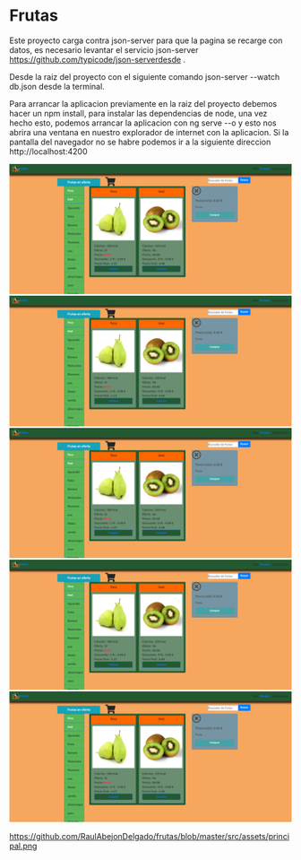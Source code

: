 # Frutas
Este proyecto carga contra json-server  para que la pagina se recarge con datos, es necesario levantar el servicio json-server  https://github.com/typicode/json-serverdesde .

Desde la raiz del proyecto con el siguiente comando json-server --watch db.json desde la terminal.

Para arrancar la aplicacion previamente en la raiz del proyecto debemos hacer un npm install, para instalar las dependencias de node, una vez hecho esto, podemos arrancar la aplicacion con ng serve --o y esto nos abrira una ventana en nuestro explorador de internet con la aplicacion. Si la pantalla del navegador no se habre podemos ir a la siguiente direccion http://localhost:4200

![alt text](https://github.com/RaulAbejonDelgado/frutas/blob/master/src/assets/principal.png )
![alt text](https://github.com/RaulAbejonDelgado/frutas/blob/master/src/assets/principal.png )
![alt text](https://github.com/RaulAbejonDelgado/frutas/blob/master/src/assets/principal.png )
![alt text](https://github.com/RaulAbejonDelgado/frutas/blob/master/src/assets/principal.png )
![alt text](https://github.com/RaulAbejonDelgado/frutas/blob/master/src/assets/principal.png )

https://github.com/RaulAbejonDelgado/frutas/blob/master/src/assets/principal.png







